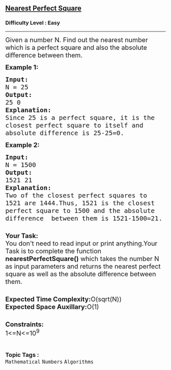 <h2><a href="https://practice.geeksforgeeks.org/problems/are-you-perfect4926/1">Nearest Perfect Square</a></h2><h3>Difficulty Level : Easy</h3><hr><div class="problems_problem_content__Xm_eO"><p><span style="font-size:20px">Given a number N. Find out the nearest number which is a perfect square and also the absolute difference between them.</span></p>

<p><strong><span style="font-size:20px">Example 1:</span></strong></p>

<pre><span style="font-size:20px"><strong>Input:</strong>
N = 25
<strong>Output:</strong>
25 0
<strong>Explanation:</strong>
Since 25 is a perfect square, it is the 
closest perfect square to itself and 
absolute difference is 25-25=0.</span></pre>

<p><strong><span style="font-size:20px">Example 2:</span></strong></p>

<pre><span style="font-size:20px"><strong>Input:</strong>
N = 1500
<strong>Output:</strong>
1521 21
<strong>Explanation:</strong>
Two of the closest perfect squares to 
1521 are 1444.Thus, 1521 is the closest 
perfect square to 1500 and the absolute 
difference  between them is 1521-1500=21.</span></pre>

<p><br>
<span style="font-size:20px"><strong>Your Task:</strong><br>
You don't need to read input or print anything.Your Task is to complete the function <strong>nearestPerfectSquare()</strong> which takes the number N as input parameters and returns the nearest perfect square as well as the absolute difference between them.</span></p>

<p><br>
<span style="font-size:20px"><strong>Expected Time Complexity:</strong>O(sqrt(N))<br>
<strong>Expected Space Auxillary:</strong>O(1)</span></p>

<p><br>
<span style="font-size:20px"><strong>Constraints:</strong><br>
1&lt;=N&lt;=10<sup>9</sup></span></p>
</div><br><p><span style=font-size:18px><strong>Topic Tags : </strong><br><code>Mathematical</code>&nbsp;<code>Numbers</code>&nbsp;<code>Algorithms</code>&nbsp;